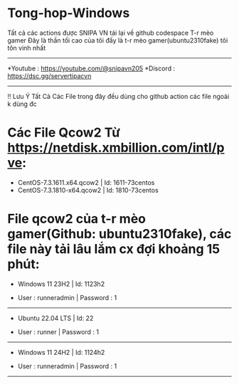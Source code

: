 # Tong-hop-Windows
Tất cả các actions được SNIPA VN tái lại về github codespace T-r mèo gamer
Đây là thần tối cao của tôi đấy là t-r mèo gamer(ubuntu2310fake) tôi tôn vinh nhất
________________________________
*Youtube : https://youtube.com/@snipavn205
*Discord : https://dsc.gg/servertipacvn
________________________________
!! Lưu Ý Tất Cả Các File trong đây đều dùng cho github action các file ngoài k dùng đc
# Các File Qcow2 Từ https://netdisk.xmbillion.com/intl/pve:
- CentOS-7.3.1611.x64.qcow2 | Id: 1611-73centos
- CentOS-7.3.1810-x64.qcow2 | Id: 1810-73centos
# File qcow2 của t-r mèo gamer(Github: ubuntu2310fake), các file này tải lâu lắm cx đợi khoảng 15 phút:
- Windows 11 23H2 | Id: 1123h2
+ User : runneradmin | Password : 1
_______________________________
- Ubuntu 22.04 LTS | Id: 22
+ User : runner | Password : 1
_______________________________
- Windows 11 24H2 | Id: 1124h2
+ User : runneradmin | Password : 1
_______________________________
